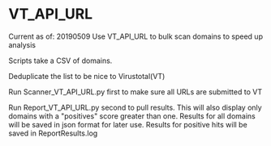 # VT_API_URL
Current as of: 20190509
Use VT_API_URL to bulk scan domains to speed up analysis

Scripts take a CSV of domains.

Deduplicate the list to be nice to Virustotal(VT)

Run Scanner_VT_API_URL.py first to make sure all URLs are submitted to VT

Run Report_VT_API_URL.py second to pull results.
This will also display only domains with a "positives" score greater than one.
Results for all domains will be saved in json format for later use.
Results for positive hits will be saved in ReportResults.log
